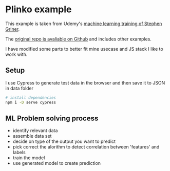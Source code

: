 # Plinko example

This example is taken from Udemy's [machine learning training of Stephen Griner](https://www.udemy.com/course/machine-learning-with-javascript/).

The [original repo is avaliable on Github](https://github.com/stephengrider/mlkits) and includes other examples.

I have modified some parts to better fit mine usecase and JS stack I like to work with.

## Setup

I use Cypress to generate test data in the browser and then save it to JSON in data folder

```bash
# install dependencies
npm i -D serve cypress

```

## ML Problem solving process

- identify relevant data
- assemble data set
- decide on type of the output you want to predict
- pick correct the alorithm to detect correlation between 'features' and labels
- train the model
- use generated model to create prediction
